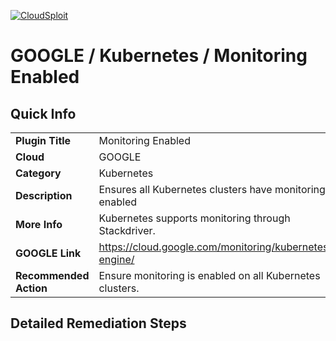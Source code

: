[![CloudSploit](https://cloudsploit.com/img/logo-new-big-text-100.png "CloudSploit")](https://cloudsploit.com)

# GOOGLE / Kubernetes / Monitoring Enabled

## Quick Info

| | |
|-|-|
| **Plugin Title** | Monitoring Enabled |
| **Cloud** | GOOGLE |
| **Category** | Kubernetes |
| **Description** | Ensures all Kubernetes clusters have monitoring enabled |
| **More Info** | Kubernetes supports monitoring through Stackdriver. |
| **GOOGLE Link** | https://cloud.google.com/monitoring/kubernetes-engine/ |
| **Recommended Action** | Ensure monitoring is enabled on all Kubernetes clusters. |

## Detailed Remediation Steps


